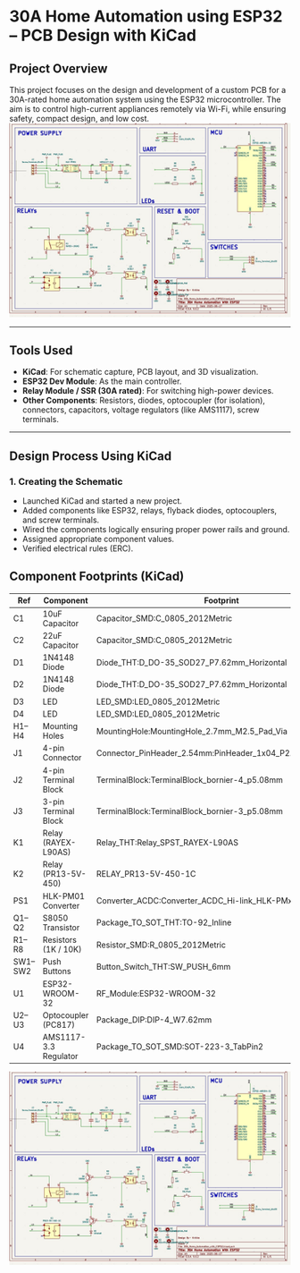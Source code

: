 # 30A Home Automation using ESP32 – PCB Design with KiCad

##  Project Overview
This project focuses on the design and development of a custom PCB for a 30A-rated home automation system using the ESP32 microcontroller. The aim is to control high-current appliances remotely via Wi-Fi, while ensuring safety, compact design, and low cost.
![3D View](WhatsApp%20Image%202025-06-17%20at%2014.48.11_e6d09a12.jpg)

---

##  Tools Used
- **KiCad**: For schematic capture, PCB layout, and 3D visualization.
- **ESP32 Dev Module**: As the main controller.
- **Relay Module / SSR (30A rated)**: For switching high-power devices.
- **Other Components**: Resistors, diodes, optocoupler (for isolation), connectors, capacitors, voltage regulators (like AMS1117), screw terminals.

---

##  Design Process Using KiCad

### 1. **Creating the Schematic**
- Launched KiCad and started a new project.
- Added components like ESP32, relays, flyback diodes, optocouplers, and screw terminals.
- Wired the components logically ensuring proper power rails and ground.
- Assigned appropriate component values.
- Verified electrical rules (ERC).

  
## Component Footprints (KiCad)

| Ref     | Component             | Footprint                                               |
|---------|-----------------------|----------------------------------------------------------|
| C1      | 10uF Capacitor        | Capacitor_SMD:C_0805_2012Metric                          |
| C2      | 22uF Capacitor        | Capacitor_SMD:C_0805_2012Metric                          |
| D1      | 1N4148 Diode          | Diode_THT:D_DO-35_SOD27_P7.62mm_Horizontal               |
| D2      | 1N4148 Diode          | Diode_THT:D_DO-35_SOD27_P7.62mm_Horizontal               |
| D3      | LED                   | LED_SMD:LED_0805_2012Metric                              |
| D4      | LED                   | LED_SMD:LED_0805_2012Metric                              |
| H1–H4   | Mounting Holes        | MountingHole:MountingHole_2.7mm_M2.5_Pad_Via             |
| J1      | 4-pin Connector       | Connector_PinHeader_2.54mm:PinHeader_1x04_P2.54mm_Vertical |
| J2      | 4-pin Terminal Block  | TerminalBlock:TerminalBlock_bornier-4_p5.08mm            |
| J3      | 3-pin Terminal Block  | TerminalBlock:TerminalBlock_bornier-3_p5.08mm            |
| K1      | Relay (RAYEX-L90AS)   | Relay_THT:Relay_SPST_RAYEX-L90AS                         |
| K2      | Relay (PR13-5V-450)   | RELAY_PR13-5V-450-1C                                     |
| PS1     | HLK-PM01 Converter    | Converter_ACDC:Converter_ACDC_Hi-link_HLK-PMxx           |
| Q1–Q2   | S8050 Transistor      | Package_TO_SOT_THT:TO-92_Inline                          |
| R1–R8   | Resistors (1K / 10K)  | Resistor_SMD:R_0805_2012Metric                           |
| SW1–SW2 | Push Buttons          | Button_Switch_THT:SW_PUSH_6mm                            |
| U1      | ESP32-WROOM-32        | RF_Module:ESP32-WROOM-32                                 |
| U2–U3   | Optocoupler (PC817)   | Package_DIP:DIP-4_W7.62mm                                |
| U4      | AMS1117-3.3 Regulator | Package_TO_SOT_SMD:SOT-223-3_TabPin2                     |




![Schematic](WhatsApp%20Image%202025-06-17%20at%2014.48.11_e6d09a12.jpg)


